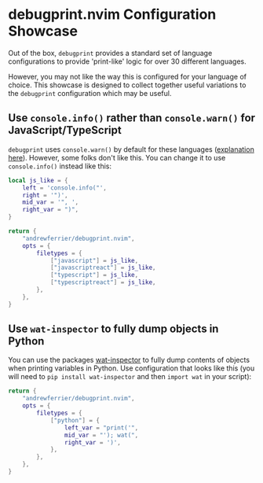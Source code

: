 # debugprint.nvim Configuration Showcase

Out of the box, `debugprint` provides a standard set of language configurations to provide 'print-like' logic for over 30 different languages.

However, you may not like the way this is configured for your language of choice. This showcase is designed to collect together useful variations to the `debugprint` configuration which may be useful.

## Use `console.info()` rather than `console.warn()` for JavaScript/TypeScript

`debugprint` uses `console.warn()` by default for these languages ([explanation here](https://github.com/andrewferrier/debugprint.nvim/issues/72#issuecomment-1902469694)). However, some folks don't like this. You can change it to use `console.info()` instead like this:

```lua
local js_like = {
    left = 'console.info("',
    right = '")',
    mid_var = '", ',
    right_var = ")",
}

return {
    "andrewferrier/debugprint.nvim",
    opts = {
        filetypes = {
            ["javascript"] = js_like,
            ["javascriptreact"] = js_like,
            ["typescript"] = js_like,
            ["typescriptreact"] = js_like,
        },
    },
}
```

## Use `wat-inspector` to fully dump objects in Python

You can use the packages [wat-inspector](https://pypi.org/project/wat-inspector/) to fully dump contents of objects when printing variables in Python. Use configuration that looks like this (you will need to `pip install wat-inspector` and then `import wat` in your script):

```lua
return {
    "andrewferrier/debugprint.nvim",
    opts = {
        filetypes = {
            ["python"] = {
                left_var = "print('",
                mid_var = "'); wat(",
                right_var = ')',
            },
        },
    },
}
```
